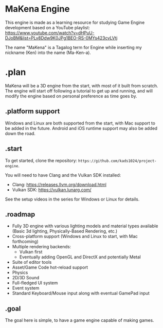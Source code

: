 # MaKena Engine

This engine is made as a learning resource for studying Game Engine development based on a YouTube playlist: https://www.youtube.com/watch?v=dHPuU-DJoBM&list=PLv8Ddw9K0JPg1BEO-RS-0MYs423cvLVtj

The name "MaKena" is a Tagalog term for Engine while inserting my nickname (Ken) into the name (Ma-Ken-a).

# .plan
MaKena will be a 3D engine from the start, with most of it built from scratch. The engine will start off following a tutorial to get up and running, and will modify the engine based on personal preference as time goes by.

## .platform support
Windows and Linux are both supported from the start, with Mac support to be added in the future. Android and iOS runtime support may also be added down the road.

## .start
To get started, clone the repository: `https://github.com/kads1024/project-engine`.

You will need to have Clang and the Vulkan SDK installed:
 - Clang: https://releases.llvm.org/download.html
 - Vulkan SDK: https://vulkan.lunarg.com/

See the setup videos in the series for Windows or Linux for details.

## .roadmap
 - Fully 3D engine with various lighting models and material types available (Basic 3d lighting, Physically-Based Rendering, etc.)
 - Cross-platform support (Windows and Linux to start, with Mac forthcoming)
 - Multiple rendering backends:
   - Vulkan first
   - Eventually adding OpenGL and DirectX and potentially Metal
 - Suite of editor tools
 - Asset/Game Code hot-reload support
 - Physics
 - 2D/3D Sound
 - Full-fledged UI system
 - Event system
 - Standard Keyboard/Mouse input along with eventual GamePad input

## .goal
The goal here is simple, to have a game engine capable of making games.